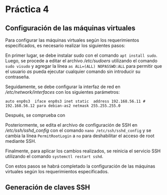 # Práctica 4

## Configuración de las máquinas virtuales

Para configurar las máquinas virtuales según los requerimientos especificados, es necesario realizar los siguientes pasos:

En primer lugar, se debe instalar sudo con el comando `apt install sudo`. Luego, se procede a editar el archivo */etc/sudoers* utilizando el comando `sudo visudo` y agregar la línea `as ALL=(ALL) NOPASSWD:ALL` para permitir que el usuario *as* pueda ejecutar cualquier comando sin introducir su contraseña.

Seguidamente, se debe configurar la interfaz de red en */etc/network/interfaces* con los siguientes parámetros:

`auto enp0s3 
iface enp0s3 inet static 
address 192.168.56.11 # 192.168.56.12 para debian-as2
netmask 255.255.255.0`

Después, se comprueba con 

Posteriormente, se edita el archivo de configuración de SSH en */etc/ssh/sshd_config* con el comando `nano /etc/ssh/sshd_config` y se cambia la línea `PermitRootLogin` a `no` para deshabilitar el acceso de root mediante SSH.

Finalmente, para aplicar los cambios realizados, se reinicia el servicio SSH utilizando el comando `systemctl restart sshd`.

Con estos pasos se habrá completado la configuración de las máquinas virtuales según los requerimientos especificados.

## Generación de claves SSH